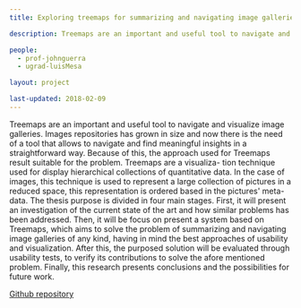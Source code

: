 ```yaml
---
title: Exploring treemaps for summarizing and navigating image galleries

description: Treemaps are an important and useful tool to navigate and visualize image galleries. Images repositories has grown in size and now there is the need of a tool that allows to navigate and find meaningful insights in a straightforward way.

people:
  - prof-johnguerra
  - ugrad-luisMesa

layout: project  

last-updated: 2018-02-09
---
```

Treemaps are an important and useful tool to navigate and visualize image galleries. Images repositories has grown in size and now there is the need of a tool that allows to navigate and find meaningful insights in a straightforward way. Because of this, the approach used for Treemaps result suitable for the problem. Treemaps are a visualiza- tion technique used for display hierarchical collections of quantitative data. In the case of images, this technique is used to represent a large collection of pictures in a reduced space, this representation is ordered based in the pictures' meta-data. The thesis purpose is divided in four main stages. First, it will present an investigation of the current state of the art and how similar problems has been addressed. Then, it will be focus on present a system based on Treemaps, which aims to solve the problem of summarizing and navigating image galleries of any kind, having in mind the best approaches of usability and visualization. After this, the purposed solution will be evaluated through usability tests, to verify its contributions to solve the afore mentioned problem. Finally, this research presents conclusions and the possibilities for future work.

[Github repository](https://github.com/john-guerra/photoTreemap)
